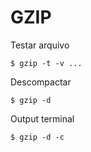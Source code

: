 # GZIP

Testar arquivo
```
$ gzip -t -v ...
```

Descompactar
```
$ gzip -d
```

Output terminal
```
$ gzip -d -c
```
